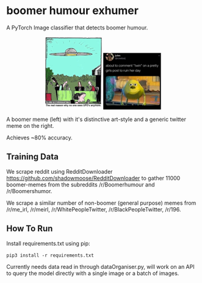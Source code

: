 # boomer humour exhumer
A PyTorch Image classifier that detects boomer humour.

<p float="left" align="middle">
  <img src="/images/boomer.jpg" width="30%" /> 
  <img src="./images/non_boomer.jpg" width="30%" />
</p>
A boomer meme (left) with it's distinctive art-style and a generic twitter meme on the right.



Achieves ~80% accuracy.

## Training Data

We scrape reddit using RedditDownloader https://github.com/shadowmoose/RedditDownloader 
to gather 11000 boomer-memes from the subreddits /r/Boomerhumour and /r/Boomershumor.

We scrape a similar number of non-boomer (general purpose) memes from /r/me_irl, /r/meirl, /r/WhitePeopleTwitter, /r/BlackPeopleTwitter, /r/196.

## How To Run

Install requirements.txt using pip:
```
pip3 install -r requirements.txt
```

Currently needs data read in through dataOrganiser.py, will work on an API to query the model directly with a single image or a batch of images.
